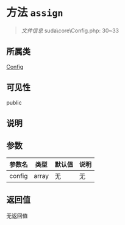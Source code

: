 # 方法 `assign`

> *文件信息* suda\core\Config.php: 30~33

## 所属类 

[Config](../Config.md)

## 可见性

public

## 说明



## 参数


| 参数名 | 类型 | 默认值 | 说明 |
|--------|-----|-------|-------|
| config |  array | 无 | 无 |



## 返回值

无返回值
